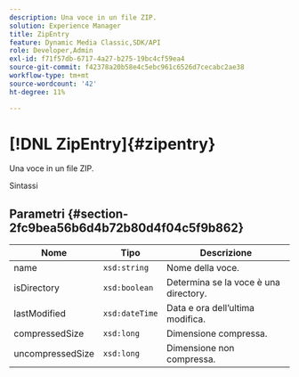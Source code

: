 ```yaml
---
description: Una voce in un file ZIP.
solution: Experience Manager
title: ZipEntry
feature: Dynamic Media Classic,SDK/API
role: Developer,Admin
exl-id: f71f57db-6717-4a27-b275-19bc4cf59ea4
source-git-commit: f42378a20b58e4c5ebc961c6526d7cecabc2ae38
workflow-type: tm+mt
source-wordcount: '42'
ht-degree: 11%

---
```


# [!DNL ZipEntry]{#zipentry}

Una voce in un file ZIP.

Sintassi

## Parametri {#section-2fc9bea56b6d4b72b80d4f04c5f9b862}

| Nome | Tipo | Descrizione |
|---|---|---|
| name | `xsd:string` | Nome della voce. |
| isDirectory | `xsd:boolean` | Determina se la voce è una directory. |
| lastModified | `xsd:dateTime` | Data e ora dell’ultima modifica. |
| compressedSize | `xsd:long` | Dimensione compressa. |
| uncompressedSize | `xsd:long` | Dimensione non compressa. |
